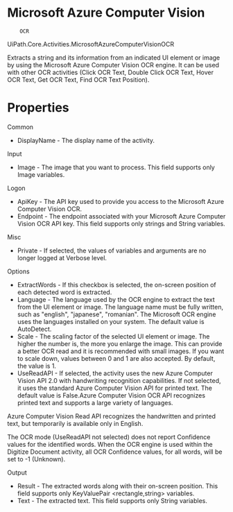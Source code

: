 ﻿# Microsoft Azure Computer Vision
        OCR

UiPath.Core.Activities.MicrosoftAzureComputerVisionOCR

Extracts a string and its information from an indicated UI element or image by using the
            Microsoft Azure Computer Vision OCR engine. It can be used with other OCR activities
                (Click OCR Text, Double Click OCR
                Text, Hover OCR Text, Get OCR Text, Find OCR Text Position).

# Properties

Common

* DisplayName - The display name of the activity.

Input

* Image - The image that you want to process. This field supports only Image variables.

Logon

* ApiKey - The API key used to provide you access to the Microsoft Azure Computer Vision OCR.
* Endpoint - The endpoint associated with your Microsoft Azure Computer Vision OCR API key. This field supports only strings and String variables.

Misc

* Private - If selected, the values of variables and arguments are no longer logged at Verbose level.

Options

* ExtractWords - If this checkbox is selected, the on-screen position of each detected word is extracted.
* Language - The language used by the OCR engine to extract the text from the UI element or image. The language name must be fully written, such as "english", "japanese", "romanian". The Microsoft OCR engine uses the languages installed on your system. The default value is AutoDetect.
* Scale - The scaling factor of the selected UI element or image. The higher the number is, the more you enlarge the image. This can provide a better OCR read and it is recommended with small images. If you want to scale down, values between 0 and 1 are also accepted. By default, the value is 1.
* UseReadAPI - If selected, the activity uses the new Azure Computer Vision API 2.0 with handwriting recognition capabilities. If not selected, it uses the standard Azure Computer Vision API for printed text. The default value is False.Azure Computer Vision OCR API recognizes printed text and supports a large variety of languages.

Azure Computer Vision Read API recognizes the handwritten and printed
                text, but temporarily is available only in English.

The OCR mode
                    (UseReadAPI not selected) does not report Confidence values for the
                identified words. When the OCR engine is used within the Digitize Document activity, all OCR
                Confidence values, for all words, will be set to -1 (Unknown).

Output

* Result - The extracted words along with their on-screen position. This field supports only KeyValuePair <rectangle,string> variables.
* Text - The extracted text. This field supports only String variables.
